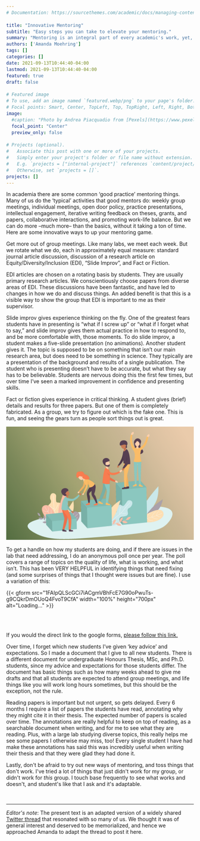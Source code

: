 ```yaml
---
# Documentation: https://sourcethemes.com/academic/docs/managing-content/

title: "Innovative Mentoring"
subtitle: "Easy steps you can take to elevate your mentoring."
summary: "Mentoring is an integral part of every academic's work, yet, we are still learning how we can be better towards our mentees. In this piece, Amanda walks us through what she learned works for both mentors and mentees."
authors: ['Amanda Moehring']
tags: []
categories: []
date: 2021-09-13T10:44:40-04:00
lastmod: 2021-09-13T10:44:40-04:00
featured: true
draft: false

# Featured image
# To use, add an image named `featured.webp/png` to your page's folder.
# Focal points: Smart, Center, TopLeft, Top, TopRight, Left, Right, BottomLeft, Bottom, BottomRight.
image:
  #caption: "Photo by Andrea Piacquadio from [Pexels](https://www.pexels.com/photo/happy-ethnic-woman-sitting-at-table-with-laptop-3769021/)"
  focal_point: "Center"
  preview_only: false

# Projects (optional).
#   Associate this post with one or more of your projects.
#   Simply enter your project's folder or file name without extension.
#   E.g. `projects = ["internal-project"]` references `content/project/deep-learning/index.md`.
#   Otherwise, set `projects = []`.
projects: []
---
```


In academia there are some common ‘good practice’ mentoring things. Many of us do the ‘typical’ activities that good mentors do: weekly group meetings, individual meetings, open door policy, practice presentations, intellectual engagement, iterative writing feedback on theses, grants, and papers, collaborative interactions, and promoting work-life balance. But we can do more –much more– than the basics, without it taking a ton of time. Here are some innovative ways to up your mentoring game.

Get more out of group meetings. Like many labs, we meet each week. But we rotate what we do, each in approximately equal measure: standard journal article discussion, discussion of a research article on Equity/Diversity/Inclusion (EDI), “Slide Improv”, and Fact or Fiction.

EDI articles are chosen on a rotating basis by students. They are usually primary research articles. We conscientiously choose papers from diverse areas of EDI. These discussions have been fantastic, and have led to changes in how we do and discuss things. An added benefit is that this is a visible way to show the group that EDI is important to me as their supervisor.

Slide improv gives experience thinking on the fly. One of the greatest fears students have in presenting is “what if I screw up” or “what if I forget what to say,” and slide improv gives them actual practice in how to respond to, and be more comfortable with, those moments. To do slide improv, a student makes a five-slide presentation (no animations). Another student gives it. The topic is supposed to be on something that isn’t our main research area, but does need to be something in science. They typically are a presentation of the background and results of a single publication. The student who is presenting doesn’t have to be accurate, but what they say has to be believable. Students are nervous doing this the first few times, but over time I’ve seen a marked improvement in confidence and presenting skills.

Fact or fiction gives experience in critical thinking. A student gives (brief) details and results for three papers. But one of them is completely fabricated. As a group, we try to figure out which is the fake one. This is fun, and seeing the gears turn as people sort things out is great.

![](fig1.webp) 

To get a handle on how my students are doing, and if there are issues in the lab that need addressing, I do an anonymous poll once per year. The poll covers a range of topics on the quality of life, what is working, and what isn’t. This has been VERY HELPFUL in identifying things that need fixing (and some surprises of things that I thought were issues but are fine). I use a variation of this:

{{< gform src="1FAIpQLScGCi7iACgmVBhFcE7G90oPwuTs-g9CQkrDmOUoQ4FvoT9CfA" width="100%" height="700px" alt="Loading..." >}}

<br><br>

If you would the direct link to the google forms, [please follow this link.](https://docs.google.com/forms/d/e/1FAIpQLScGCi7iACgmVBhFcE7G90oPwuTs-g9CQkrDmOUoQ4FvoT9CfA/viewform)

Over time, I forget which new students I’ve given ‘key advice’ and expectations. So I made a document that I give to all new students. There is a different document for undergraduate Honours Thesis, MSc, and Ph.D. students, since my advice and expectations for those students differ. The document has basic things such as how many weeks ahead to give me drafts and that all students are expected to attend group meetings, and life things like you will work long hours sometimes, but this should be the exception, not the rule.

Reading papers is important but not urgent, so gets delayed. Every 6 months I require a list of papers the students have read, annotating why they might cite it in their thesis. The expected number of papers is scaled over time. The annotations are really helpful to keep on top of reading, as a searchable document when writing, and for me to see what they are reading. Plus, with a large lab studying diverse topics, this really helps me see some papers I otherwise may miss, too! Every single student I have had make these annotations has said this was incredibly useful when writing their thesis and that they were glad they had done it.

Lastly, don't be afraid to try out new ways of mentoring, and toss things that don't work. I've tried a lot of things that just didn't work for my group, or didn't work for *this* group. I touch base frequently to see what works and doesn't, and student's like that I ask and it's adaptable.

<br>

----
*Editor's note*: The present text is an adapted version of a widely shared [Twitter thread](https://twitter.com/FlyBehaviour/status/1435285335743864835) that resonated with so many of us. We thought it was of general interest and deserved to be memorialized, and hence we approached Amanda to adapt the thread to post it here.
